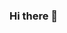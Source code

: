 ### Hi there 👋


<!-- ### Stuff I use day to day
<p>
<img alt="React"  src="https://img.shields.io/badge/react-%2320232a.svg?style=for-the-badge&logo=react&logoColor=%2361DAFB"/>
<img alt="Javascript" src="https://img.shields.io/badge/javascript-%23323330.svg?style=for-the-badge&logo=javascript&logoColor=%23F7DF1E"/>
<img alt="Typescript" src="https://img.shields.io/badge/typescript-%23007ACC.svg?style=for-the-badge&logo=typescript&logoColor=white" />
</p>
 -->
 
<!--  [![GitHub Streak](https://streak-stats.demolab.com/?user=anjilab)](https://git.io/streak-stats) -->

<!-- <p>
<img align="left" width="47%" src="https://github-readme-stats.vercel.app/api/top-langs/?username=anjilab&layout=compact" />

<img align="right" width="47%" src="https://github-readme-stats.vercel.app/api?username=anjilab&show_icons=true&count_private=true&include_all_commits=true" />
</p>
 -->
<!--
**anjilab/anjilab** is a ✨ _special_ ✨ repository because its `README.md` (this file) appears on your GitHub profile.

Here are some ideas to get you started:

- 🔭 I’m currently working on ...
- 🌱 I’m currently learning ...
- 👯 I’m looking to collaborate on ...
- 🤔 I’m looking for help with ...
- 💬 Ask me about ...
- 📫 How to reach me: ...
- 😄 Pronouns: ...
- ⚡ Fun fact: ...
-->
